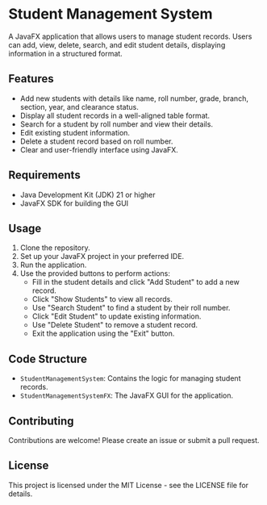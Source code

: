 # Student Management System

A JavaFX application that allows users to manage student records. Users can add, view, delete, search, and edit student details, displaying information in a structured format.

## Features
- Add new students with details like name, roll number, grade, branch, section, year, and clearance status.
- Display all student records in a well-aligned table format.
- Search for a student by roll number and view their details.
- Edit existing student information.
- Delete a student record based on roll number.
- Clear and user-friendly interface using JavaFX.

## Requirements
- Java Development Kit (JDK) 21 or higher
- JavaFX SDK for building the GUI

## Usage
1. Clone the repository.
2. Set up your JavaFX project in your preferred IDE.
3. Run the application.
4. Use the provided buttons to perform actions:
   - Fill in the student details and click "Add Student" to add a new record.
   - Click "Show Students" to view all records.
   - Use "Search Student" to find a student by their roll number.
   - Click "Edit Student" to update existing information.
   - Use "Delete Student" to remove a student record.
   - Exit the application using the "Exit" button.

## Code Structure
- `StudentManagementSystem`: Contains the logic for managing student records.
- `StudentManagementSystemFX`: The JavaFX GUI for the application.

## Contributing
Contributions are welcome! Please create an issue or submit a pull request.

## License
This project is licensed under the MIT License - see the LICENSE file for details.
